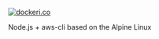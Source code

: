 [![dockeri.co](https://dockeri.co/image/dmsmaxim/nodejs-aws)](https://hub.docker.com/r/dmsmaxim/nodejs-aws)

Node.js + aws-cli based on the Alpine Linux
